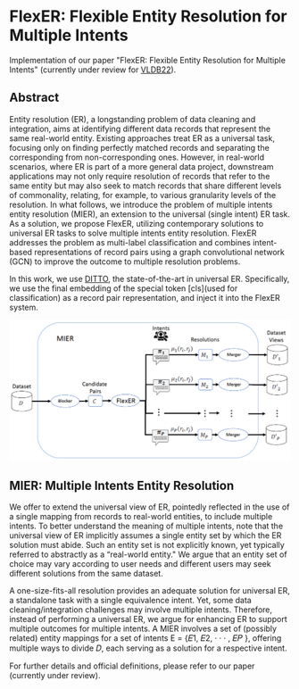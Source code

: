 # FlexER: Flexible Entity Resolution for Multiple Intents
Implementation of our paper "FlexER: Flexible Entity Resolution for Multiple Intents" (currently under review for [VLDB22](https://vldb.org/2022/)).


## Abstract
Entity resolution (ER), a longstanding problem of data cleaning and integration, aims at identifying different data records that represent the same real-world entity. Existing approaches treat ER as a universal task, focusing only on finding perfectly matched records and separating the corresponding from non-corresponding ones. However, in real-world scenarios, where ER is part of a more general data project, downstream applications may not only require resolution of records that refer to the same entity but may also seek to match records that share different levels of commonality, relating, for example, to various granularity levels of the resolution. In what follows, we introduce the problem of multiple intents entity resolution (MIER), an extension to the universal (single intent) ER task. As a solution, we propose FlexER, utilizing contemporary solutions to universal ER tasks to solve multiple intents entity resolution. FlexER addresses the problem as multi-label classification and combines intent-based representations of record pairs using a graph convolutional network (GCN) to improve the outcome to multiple resolution problems.

In this work, we use [DITTO](https://github.com/megagonlabs/ditto), the state-of-the-art in universal ER. Specifically, we use the final embedding of the special token [cls](used for classification) as a record pair representation, and inject it into the FlexER system.

![mier_system](/images/mier_system_small.JPG)

## MIER: Multiple Intents Entity Resolution
We offer to extend the universal view of ER, pointedly reflected in the use of a single mapping from records to real-world entities, to include multiple intents.
To better understand the meaning of multiple intents, note that the universal view of ER implicitly assumes a single entity set by which the ER solution must abide.
Such an entity set is not explicitly known, yet typically referred to abstractly as a “real-world entity." We argue that an entity set of choice may vary according to user needs and different users may seek different solutions from the same dataset.

A one-size-fits-all resolution provides an adequate solution for universal ER, a standalone task with a single equivalence intent.
Yet, some data cleaning/integration challenges may involve multiple intents. Therefore, instead of performing a universal ER, we argue for enhancing ER to support multiple outcomes for multiple intents. 
A MIER involves a set of (possibly related) entity mappings for a set of intents E = {𝐸1, 𝐸2, · · · , 𝐸𝑃 }, offering multiple ways to divide 𝐷, each serving as a solution for a
respective intent.

For further details and official definitions, please refer to our paper (currently under review).
